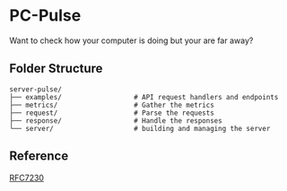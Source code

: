 # PC-Pulse

Want to check how your computer is doing but your are far away?

## Folder Structure

```
server-pulse/
├── examples/                  # API request handlers and endpoints
├── metrics/                   # Gather the metrics
├── request/                   # Parse the requests
├── response/                  # Handle the responses
└── server/                    # building and managing the server

```

## Reference
[RFC7230](https://datatracker.ietf.org/doc/html/rfc7230#section-2)
